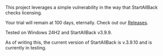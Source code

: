 This project leverages a simple vulnerability in the way that StartAllBack checks licensing.

Your trial will remain at 100 days, eternally. Check out our <a href="https://github.com/BinaryBrother/StartAllBack-EternalTrial/releases">Releases</a>.

Tested on Windows 24H2 and StartAllBack v3.9.9.

As of writing this, the current version of StartAllBack is v.3.9.10 and is currently in testing.
